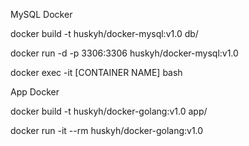 MySQL Docker

docker build -t huskyh/docker-mysql:v1.0 db/

docker run -d -p 3306:3306 huskyh/docker-mysql:v1.0

docker exec -it [CONTAINER NAME] bash


App Docker

docker build -t huskyh/docker-golang:v1.0 app/

docker run -it --rm huskyh/docker-golang:v1.0